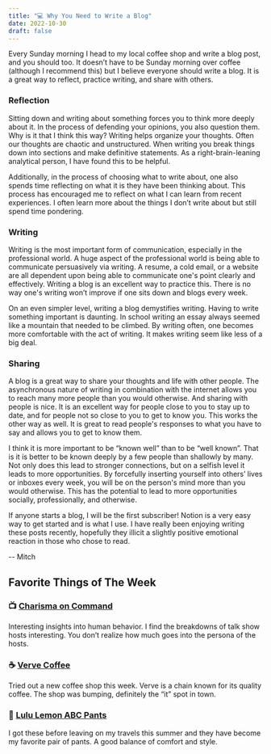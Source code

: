 ```yaml
---
title: "💻 Why You Need to Write a Blog"
date: 2022-10-30
draft: false
---
```


Every Sunday morning I head to my local coffee shop and write a blog post, and you should too. It doesn’t have to be Sunday morning over coffee (although I recommend this) but I believe everyone should write a blog. It is a great way to reflect, practice writing, and share with others.

### Reflection

Sitting down and writing about something forces you to think more deeply about it. In the process of defending your opinions, you also question them. Why is it that I think this way? Writing helps organize your thoughts. Often our thoughts are chaotic and unstructured. When writing you break things down into sections and make definitive statements. As a right-brain-leaning analytical person, I have found this to be helpful.

Additionally, in the process of choosing what to write about, one also spends time reflecting on what it is they have been thinking about. This process has encouraged me to reflect on what I can learn from recent experiences. I often learn more about the things I don’t write about but still spend time pondering.

### Writing

Writing is the most important form of communication, especially in the professional world. A huge aspect of the professional world is being able to communicate persuasively via writing. A resume, a cold email, or a website are all dependent upon being able to communicate one's point clearly and effectively. Writing a blog is an excellent way to practice this. There is no way one's writing won’t improve if one sits down and blogs every week.

On an even simpler level, writing a blog demystifies writing. Having to write something important is daunting. In school writing an essay always seemed like a mountain that needed to be climbed. By writing often, one becomes more comfortable with the act of writing. It makes writing seem like less of a big deal.

### Sharing

A blog is a great way to share your thoughts and life with other people. The asynchronous nature of writing in combination with the internet allows you to reach many more people than you would otherwise. And sharing with people is nice. It is an excellent way for people close to you to stay up to date, and for people not so close to you to get to know you. This works the other way as well. It is great to read people's responses to what you have to say and allows you to get to know them.

I think it is more important to be “known well” than to be “well known”. That is it is better to be known deeply by a few people than shallowly by many. Not only does this lead to stronger connections, but on a selfish level it leads to more opportunities. By forcefully inserting yourself into others’ lives or inboxes every week, you will be on the person's mind more than you would otherwise. This has the potential to lead to more opportunities socially, professionally, and otherwise.

If anyone starts a blog, I will be the first subscriber! Notion is a very easy way to get started and is what I use. I have really been enjoying writing these posts recently, hopefully they illicit a slightly positive emotional reaction in those who chose to read.

-- Mitch

## Favorite Things of The Week

### 📺 [Charisma on Command](https://www.youtube.com/c/Charismaoncommand)

Interesting insights into human behavior. I find the breakdowns of talk show hosts interesting. You don’t realize how much goes into the persona of the hosts.

### ☕ [Verve Coffee](https://www.vervecoffee.com/)

Tried out a new coffee shop this week. Verve is a chain known for its quality coffee. The shop was bumping, definitely the “it” spot in town.

### 👖 [Lulu Lemon ABC Pants](https://shop.lululemon.com/p/mens-trousers/Abc-Slim-5-Pocket-32/_/prod9390007?color=0001)

I got these before leaving on my travels this summer and they have become my favorite pair of pants. A good balance of comfort and style.
